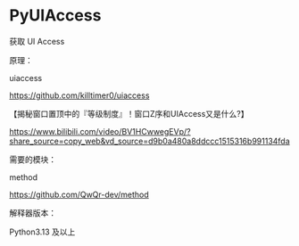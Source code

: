 # PyUIAccess
获取 UI Access

原理：

uiaccess

https://github.com/killtimer0/uiaccess

【揭秘窗口置顶中的『等级制度』！窗口Z序和UIAccess又是什么?】 

https://www.bilibili.com/video/BV1HCwwegEVp/?share_source=copy_web&vd_source=d9b0a480a8ddccc1515316b991134fda

需要的模块：

method

https://github.com/QwQr-dev/method

解释器版本：

Python3.13 及以上
